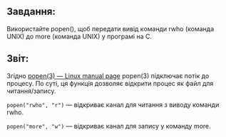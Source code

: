 ## Завдання:
Використайте popen(), щоб передати вивід команди rwho (команда UNIX) до more (команда UNIX) у програмі на C.


## Звіт:
Згідно [popen(3) — Linux manual page](https://man7.org/linux/man-pages/man3/popen.3.html) popen(3) підключає потік до процесу. По суті, ця функція дозволяє відкрити процес як файл для читання/запису.

`popen("rwho", "r")` — відкриває канал для читання з виводу команди rwho.

`popen("more", "w")` — відкриває канал для запису у команду more.
